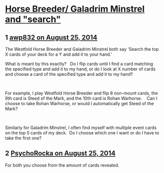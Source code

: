 # [Horse Breeder/ Galadrim Minstrel and &quot;search&quot;](https://community.fantasyflightgames.com/topic/114666-horse-breeder-galadrim-minstrel-and-search/)

## 1 [awp832 on August 25, 2014](https://community.fantasyflightgames.com/topic/114666-horse-breeder-galadrim-minstrel-and-search/?do=findComment&comment=1223192)

The Westfold Horse Breeder and Galadrim Minstrel both say 'Search the top X cards of your deck for a Y and add it to your hand.'

What is meant by this exactly?   Do I flip cards until I find a card matching the specified type and add it to my hand, or do I look at X number of cards and choose a card of the specified type and add it to my hand?  

 

For example, I play Westfold Horse Breeder and flip 8 non-mount cards, the 9th card is Steed of the Mark, and the 10th card is Rohan Warhorse.    Can I choose to take Rohan Warhorse, or would I automatically get Steed of the Mark?   

 

Similarly for Galadrim Minstrel, I often find myself with multiple event cards on the top 5 cards of my deck.  Do I choose which one I want or do I have to take the first one?

## 2 [PsychoRocka on August 25, 2014](https://community.fantasyflightgames.com/topic/114666-horse-breeder-galadrim-minstrel-and-search/?do=findComment&comment=1223195)

For both you choose from the amount of cards revealed.

